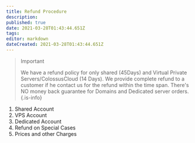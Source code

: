 ```yaml
---
title: Refund Procedure
description: 
published: true
date: 2021-03-28T01:43:44.651Z
tags: 
editor: markdown
dateCreated: 2021-03-28T01:43:44.651Z
---
```


> Important
> 
> We have a refund policy for only shared (45Days) and Virtual Private Servers/ColossusCloud (14 Days). We provide complete refund to a customer if he contact us for the refund within the time span. There's NO money back guarantee for Domains and Dedicated server orders.
{.is-info}

1. Shared Account
1. VPS Account
1. Dedicated Account
1. Refund on Special Cases
1. Prices and other Charges